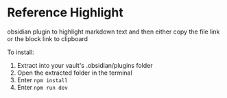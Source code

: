 # Reference Highlight

obsidian plugin to highlight markdown text and then either copy the file link or the block link to clipboard

To install:
1. Extract into your vault's .obsidian/plugins folder
2. Open the extracted folder in the terminal
3. Enter `npm install`
4. Enter `npm run dev`